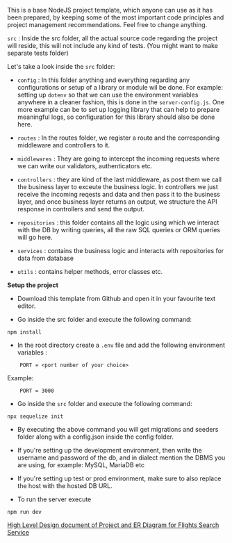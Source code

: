 This is a base NodeJS project template, which anyone can use as it has been prepared, by keeping some of the most important code principles and project management recommendations. Feel free to change anything.

`src` : Inside the src folder, all the actual source code regarding the project will reside, this will not include any kind of tests. (You might want to make separate tests folder)

Let's take a look inside the `src` folder: 

- `config` : In this folder anything and everything regarding any configurations or setup of a library or module wil be done. For example: setting up `dotenv` so that we can use the environment variables anywhere in a cleaner fashion, this is done in the `server-config.js`. One more example can be to set up logging library that can help to prepare meaningful logs, so configuration for this library should also be done here.

- `routes` : In the routes folder, we register a route and the corresponding middleware and controllers to it.

- `middlewares` : They are going to intercept the incoming requests where we can write our validators, authenticators etc.

- `controllers` : they are kind of the last middleware, as post them we call the business layer to exceute the business logic. In controllers we just receive the incoming reqests and data and then pass it to the business layer, and once business layer returns an output, we structure the API response in controllers and send the output.

- `repositories` : this folder contains all the logic using which we interact with the DB by writing queries, all the raw SQL queries or ORM queries will go here.

- `services` : contains the business logic and interacts with repositories for data from database

- `utils` : contains helper methods, error classes etc.

**Setup the project**

- Download this template from Github and open it in your favourite text editor.

- Go inside the src folder and execute the following command:

```
npm install 
```

- In the root directory create a `.env` file and add the following environment variables :

```
    PORT = <port number of your choice>
```

Example:

```
    PORT = 3000
```

- Go inside the `src` folder and execute the following command:

```
npx sequelize init
```

- By executing the above command you will get migrations and seeders folder along with a config.json inside the config folder.

- If you're setting up the development environment, then write the username and password of the db, and in dialect mention the DBMS you are using, for example: MySQL, MariaDB etc

- If you're setting up test or prod environment, make sure to also replace the host with the hosted DB URL.

- To run the server execute

```
npm run dev
```

[High Level Design document of Project and ER Diagram for Flights Search Service](https://docs.google.com/document/d/1A9gxC_yAv5PjGRjSUjR9ZEMupgWYKVwAQ9CjN0yMENc/edit?usp=sharing)